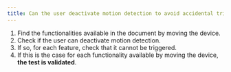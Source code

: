 ```yaml
---
title: Can the user deactivate motion detection to avoid accidental triggering of the functionality (except in special cases)?
---
```


1. Find the functionalities available in the document by moving the device.
2. Check if the user can deactivate motion detection.
3. If so, for each feature, check that it cannot be triggered.
4. If this is the case for each functionality available by moving the device, **the test is validated**.